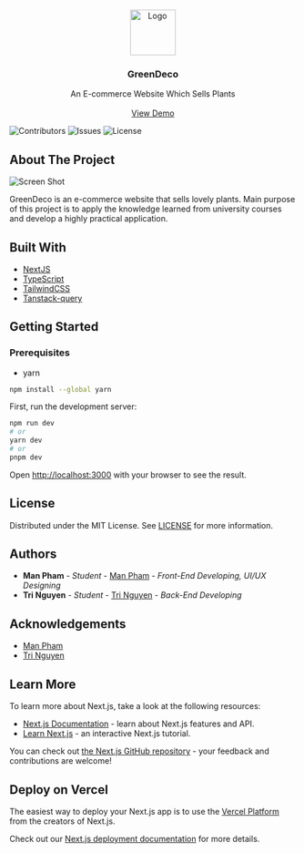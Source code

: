 <br/>
<p align="center">
  <a href="https://github.com/minhman2501/greendeco-fe">
    <img src="https://api.logo.com/api/v2/images?logo=logo_dec2751a-e5fd-45e3-ac8c-26488931ace5&u=1697101283144&format=svg&margins=166&width=1000&height=750&fit=contain" alt="Logo" width="80" >
  </a>

  <h3 align="center">GreenDeco</h3>

  <p align="center">
    An E-commerce Website Which Sells Plants
    <br/>
    <br/>
    <a href="https://greendeco-fe.vercel.app">View Demo</a>
  </p>
</p>

![Contributors](https://img.shields.io/github/contributors/minhman2501/greendeco-fe?color=dark-green) ![Issues](https://img.shields.io/github/issues/minhman2501/greendeco-fe) ![License](https://img.shields.io/github/license/minhman2501/greendeco-fe) 

## About The Project

![Screen Shot](https://firebasestorage.googleapis.com/v0/b/greendeco-2726b.appspot.com/o/Screenshot%202024-01-18%20at%2016-36-27%20Welcome%20to%20GreenDeco.png?alt=media&token=0e0e1458-e078-4ac5-8ab0-1186c9d82bcb)

GreenDeco is an e-commerce website that sells lovely plants. Main purpose of this project is to apply the knowledge learned from university courses and develop a highly practical application.

## Built With

* [NextJS](https://nextjs.org/)
* [TypeScript](https://www.typescriptlang.org/)
* [TailwindCSS](https://tailwindcss.com/)
* [Tanstack-query](https://tanstack.com/query/latest)


## Getting Started

### Prerequisites

* yarn

```bash
npm install --global yarn
```

First, run the development server:

```bash
npm run dev
# or
yarn dev
# or
pnpm dev
```

Open [http://localhost:3000](http://localhost:3000) with your browser to see the result.

## License

Distributed under the MIT License. See [LICENSE](https://github.com/minhman2501/greendeco-fe/blob/main/LICENSE.md) for more information.

## Authors

* **Man Pham** - *Student* - [Man Pham](https://github.com/minhman2501) - *Front-End Developing, UI/UX Designing*
* **Tri Nguyen** - *Student* - [Tri Nguyen](https://github.com/uncleTen276/) - *Back-End Developing*

## Acknowledgements

* [Man Pham](https://github.com/minhman2501)
* [Tri Nguyen](https://github.com/uncleTen276/)

## Learn More

To learn more about Next.js, take a look at the following resources:

-   [Next.js Documentation](https://nextjs.org/docs) - learn about Next.js features and API.
-   [Learn Next.js](https://nextjs.org/learn) - an interactive Next.js tutorial.

You can check out [the Next.js GitHub repository](https://github.com/vercel/next.js/) - your feedback and contributions are welcome!

## Deploy on Vercel

The easiest way to deploy your Next.js app is to use the [Vercel Platform](https://vercel.com/new?utm_medium=default-template&filter=next.js&utm_source=create-next-app&utm_campaign=create-next-app-readme) from the creators of Next.js.

Check out our [Next.js deployment documentation](https://nextjs.org/docs/deployment) for more details.
